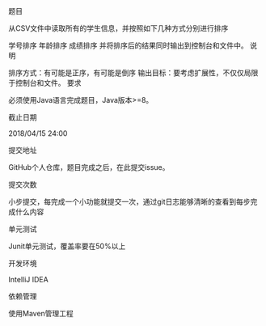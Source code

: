 题目

从CSV文件中读取所有的学生信息，并按照如下几种方式分别进行排序

学号排序
年龄排序
成绩排序 并将排序后的结果同时输出到控制台和文件中。
说明

排序方式：有可能是正序，有可能是倒序
输出目标：要考虑扩展性，不仅仅局限于控制台和文件。
要求

必须使用Java语言完成题目，Java版本>=8。

截止日期

2018/04/15 24:00

提交地址

GitHub个人仓库，题目完成之后，在此提交issue。

提交次数

小步提交，每完成一个小功能就提交一次，通过git日志能够清晰的查看到每步完成什么内容

单元测试

Junit单元测试，覆盖率要在50%以上

开发环境

IntelliJ IDEA

依赖管理

使用Maven管理工程